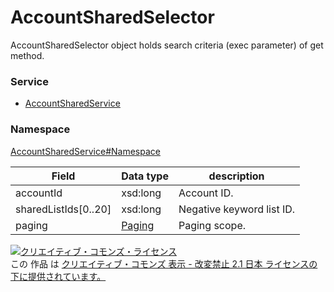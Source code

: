 # AccountSharedSelector
AccountSharedSelector object holds search criteria (exec parameter) of get method.

### Service
+ [AccountSharedService](../../services/AccountSharedService.md)

### Namespace
[AccountSharedService#Namespace](../../services/AccountSharedService.md#namespace)

| Field | Data type | description | 
|---|---|---|
| accountId| xsd:long| Account ID. |
| sharedListIds[0..20] | xsd:long | Negative keyword list ID. |
| paging| <a href="../Common/Paging.md">Paging</a>| Paging scope.|

<a rel="license" href="http://creativecommons.org/licenses/by-nd/2.1/jp/"><img alt="クリエイティブ・コモンズ・ライセンス" style="border-width:0" src="https://i.creativecommons.org/l/by-nd/2.1/jp/88x31.png" /></a><br />この 作品 は <a rel="license" href="http://creativecommons.org/licenses/by-nd/2.1/jp/">クリエイティブ・コモンズ 表示 - 改変禁止 2.1 日本 ライセンスの下に提供されています。</a>

